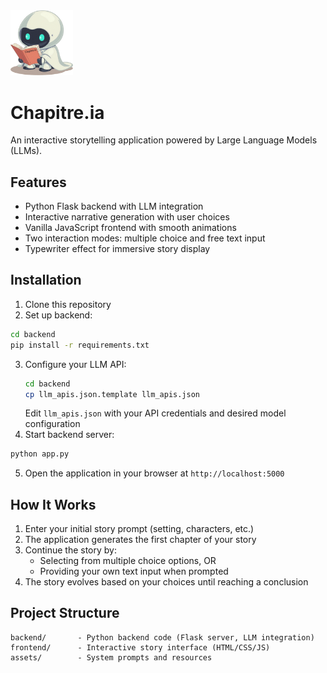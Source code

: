 <img src="frontend/logo.png" alt="Chapitre Logo" width="100"> 

# Chapitre.ia

An interactive storytelling application powered by Large Language Models (LLMs).

## Features

- Python Flask backend with LLM integration
- Interactive narrative generation with user choices
- Vanilla JavaScript frontend with smooth animations
- Two interaction modes: multiple choice and free text input
- Typewriter effect for immersive story display

## Installation

1. Clone this repository
2. Set up backend:

```bash
cd backend
pip install -r requirements.txt
```

3. Configure your LLM API:
   ```bash
   cd backend
   cp llm_apis.json.template llm_apis.json
   ```
   Edit `llm_apis.json` with your API credentials and desired model configuration
4. Start backend server:

```bash
python app.py
```

5. Open the application in your browser at `http://localhost:5000`

## How It Works

1. Enter your initial story prompt (setting, characters, etc.)
2. The application generates the first chapter of your story
3. Continue the story by:
   - Selecting from multiple choice options, OR
   - Providing your own text input when prompted
4. The story evolves based on your choices until reaching a conclusion

## Project Structure

```
backend/       - Python backend code (Flask server, LLM integration)
frontend/      - Interactive story interface (HTML/CSS/JS)
assets/        - System prompts and resources
```
